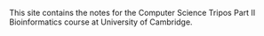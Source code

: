 This site contains the notes for the Computer Science Tripos Part II Bioinformatics course at University of Cambridge.